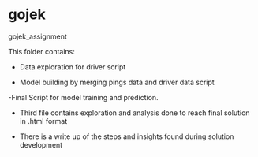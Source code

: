 # gojek

gojek_assignment

This folder contains:

 - Data exploration for driver script
 
 - Model building by merging pings data and driver data script
 
 -Final Script for model training and prediction.
 
 - Third file contains exploration and analysis done to reach final solution in .html format
 
 - There is a write up of the steps and insights found during solution development

